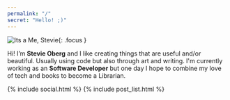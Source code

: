 ```yaml
---
permalink: "/"
secret: "Hello! ;)"
---
```



![Its a Me, Stevie](assets/img/selfie.jpg){: .focus }

Hi! I’m **Stevie Oberg** and I like creating things that are useful and/or beautiful. Usually using code but also through art and writing. I'm currently working as an **Software Developer** but one day I hope to combine my love of tech and books to become a Librarian.

{% include social.html %}
{% include post_list.html %}
